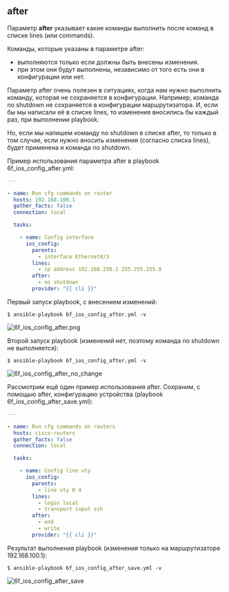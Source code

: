 ## after

Параметр __after__ указывает какие команды выполнить после команд в списке lines (или commands).

Команды, которые указаны в параметре after:
* выполняются только если должны быть внесены изменения.
* при этом они будут выполнены, независимо от того есть они в конфигурации или нет.

Параметр after очень полезен в ситуациях, когда нам нужно выполнить команду, которая не сохраняется в конфигурации.
Например, команда no shutdown не сохраняется в конфигурации маршрутизатора.
И, если бы мы написали её в списке lines, то изменения вносились бы каждый раз, при выполнении playbook. 

Но, если мы напишем команду no shutdown в списке after, то только в том случае, если нужно вносить изменения (согласно списка lines), будет применена и команда no shutdown.

Пример использования параметра after в playbook 6f_ios_config_after.yml:
```yml
---

- name: Run cfg commands on router
  hosts: 192.168.100.1
  gather_facts: false
  connection: local

  tasks:

    - name: Config interface
      ios_config:
        parents:
          - interface Ethernet0/3
        lines:
          - ip address 192.168.230.1 255.255.255.0
        after:
          - no shutdown
        provider: "{{ cli }}"
```

Первый запуск playbook, с внесением изменений:
```
$ ansible-playbook 6f_ios_config_after.yml -v
```
![6f_ios_config_after.png](https://raw.githubusercontent.com/natenka/Ansible-for-network-engineers/master/images/6f_ios_config_after.png)


Второй запуск playbook (изменений нет, поэтому команда no shutdown не выполняется):
```
$ ansible-playbook 6f_ios_config_after.yml -v
```
![6f_ios_config_after_no_change](https://raw.githubusercontent.com/natenka/Ansible-for-network-engineers/master/images/6f_ios_config_after_no_change.png)


Рассмотрим ещё один пример использования after.
Сохраним, с помощью after, конфигурацию устройства (playbook 6f_ios_config_after_save.yml):
```yml
---

- name: Run cfg commands on routers
  hosts: cisco-routers
  gather_facts: false
  connection: local

  tasks:

    - name: Config line vty
      ios_config:
        parents:
          - line vty 0 4
        lines:
          - login local
          - transport input ssh
        after:
          - end
          - write
        provider: "{{ cli }}"
```

Результат выполнения playbook (изменения только на маршрутизаторе 192.168.100.1):
```
$ ansible-playbook 6f_ios_config_after_save.yml -v
```
![6f_ios_config_after_save](https://raw.githubusercontent.com/natenka/Ansible-for-network-engineers/master/images/6f_ios_config_after_save.png)


